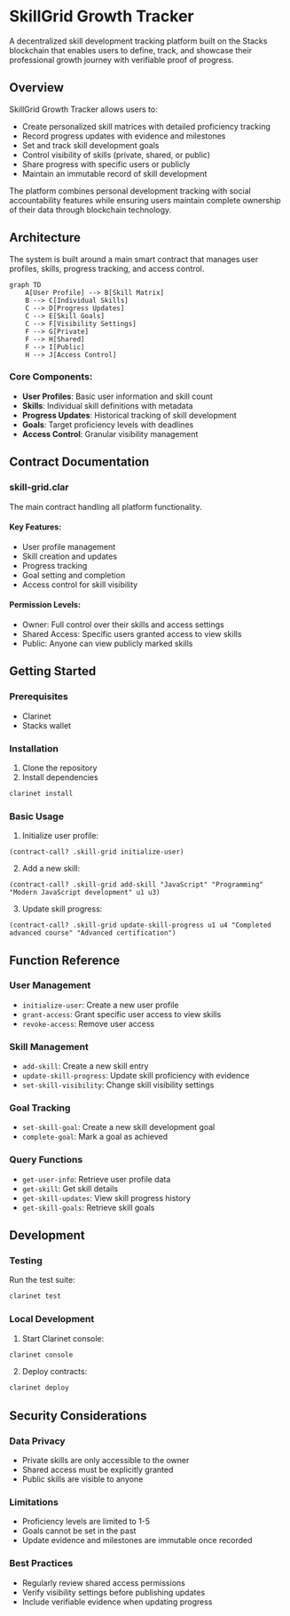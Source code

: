 # SkillGrid Growth Tracker

A decentralized skill development tracking platform built on the Stacks blockchain that enables users to define, track, and showcase their professional growth journey with verifiable proof of progress.

## Overview

SkillGrid Growth Tracker allows users to:
- Create personalized skill matrices with detailed proficiency tracking
- Record progress updates with evidence and milestones
- Set and track skill development goals
- Control visibility of skills (private, shared, or public)
- Share progress with specific users or publicly
- Maintain an immutable record of skill development

The platform combines personal development tracking with social accountability features while ensuring users maintain complete ownership of their data through blockchain technology.

## Architecture

The system is built around a main smart contract that manages user profiles, skills, progress tracking, and access control.

```mermaid
graph TD
    A[User Profile] --> B[Skill Matrix]
    B --> C[Individual Skills]
    C --> D[Progress Updates]
    C --> E[Skill Goals]
    C --> F[Visibility Settings]
    F --> G[Private]
    F --> H[Shared]
    F --> I[Public]
    H --> J[Access Control]
```

### Core Components:
- **User Profiles**: Basic user information and skill count
- **Skills**: Individual skill definitions with metadata
- **Progress Updates**: Historical tracking of skill development
- **Goals**: Target proficiency levels with deadlines
- **Access Control**: Granular visibility management

## Contract Documentation

### skill-grid.clar

The main contract handling all platform functionality.

#### Key Features:
- User profile management
- Skill creation and updates
- Progress tracking
- Goal setting and completion
- Access control for skill visibility

#### Permission Levels:
- Owner: Full control over their skills and access settings
- Shared Access: Specific users granted access to view skills
- Public: Anyone can view publicly marked skills

## Getting Started

### Prerequisites
- Clarinet
- Stacks wallet

### Installation

1. Clone the repository
2. Install dependencies
```bash
clarinet install
```

### Basic Usage

1. Initialize user profile:
```clarity
(contract-call? .skill-grid initialize-user)
```

2. Add a new skill:
```clarity
(contract-call? .skill-grid add-skill "JavaScript" "Programming" "Modern JavaScript development" u1 u3)
```

3. Update skill progress:
```clarity
(contract-call? .skill-grid update-skill-progress u1 u4 "Completed advanced course" "Advanced certification")
```

## Function Reference

### User Management
- `initialize-user`: Create a new user profile
- `grant-access`: Grant specific user access to view skills
- `revoke-access`: Remove user access

### Skill Management
- `add-skill`: Create a new skill entry
- `update-skill-progress`: Update skill proficiency with evidence
- `set-skill-visibility`: Change skill visibility settings

### Goal Tracking
- `set-skill-goal`: Create a new skill development goal
- `complete-goal`: Mark a goal as achieved

### Query Functions
- `get-user-info`: Retrieve user profile data
- `get-skill`: Get skill details
- `get-skill-updates`: View skill progress history
- `get-skill-goals`: Retrieve skill goals

## Development

### Testing
Run the test suite:
```bash
clarinet test
```

### Local Development
1. Start Clarinet console:
```bash
clarinet console
```

2. Deploy contracts:
```bash
clarinet deploy
```

## Security Considerations

### Data Privacy
- Private skills are only accessible to the owner
- Shared access must be explicitly granted
- Public skills are visible to anyone

### Limitations
- Proficiency levels are limited to 1-5
- Goals cannot be set in the past
- Update evidence and milestones are immutable once recorded

### Best Practices
- Regularly review shared access permissions
- Verify visibility settings before publishing updates
- Include verifiable evidence when updating progress